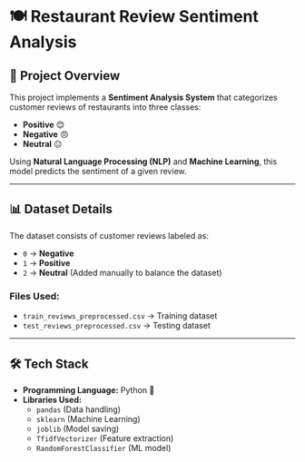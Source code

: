 # 🍽️ Restaurant Review Sentiment Analysis

## 📌 Project Overview

This project implements a **Sentiment Analysis System** that categorizes customer reviews of restaurants into three classes:

- **Positive** 😊
- **Negative** 😠
- **Neutral** 😐

Using **Natural Language Processing (NLP)** and **Machine Learning**, this model predicts the sentiment of a given review.

---

## 📊 Dataset Details

The dataset consists of customer reviews labeled as:

- `0` → **Negative**
- `1` → **Positive**
- `2` → **Neutral** (Added manually to balance the dataset)

### **Files Used:**

- `train_reviews_preprocessed.csv` → Training dataset
- `test_reviews_preprocessed.csv` → Testing dataset

---

## 🛠️ Tech Stack

- **Programming Language:** Python 🐍
- **Libraries Used:**
  - `pandas` (Data handling)
  - `sklearn` (Machine Learning)
  - `joblib` (Model saving)
  - `TfidfVectorizer` (Feature extraction)
  - `RandomForestClassifier` (ML model)

